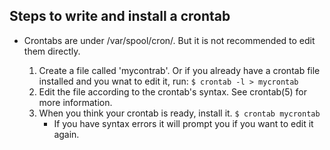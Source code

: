 
## Steps to write and install a crontab

  * Crontabs are under /var/spool/cron/. But it is not recommended to edit them directly.

    1. Create a file called 'mycontrab'. Or if you already have a crontab file installed and you wnat to edit it, run:
       ``` $ crontab -l > mycrontab ```
    2. Edit the file according to the crontab's syntax. See crontab(5) for more information.
    3. When you think your crontab is ready, install it.
       ``` $ crontab mycrontab ```
       * If you have syntax errors it will prompt you if you want to edit it again.
